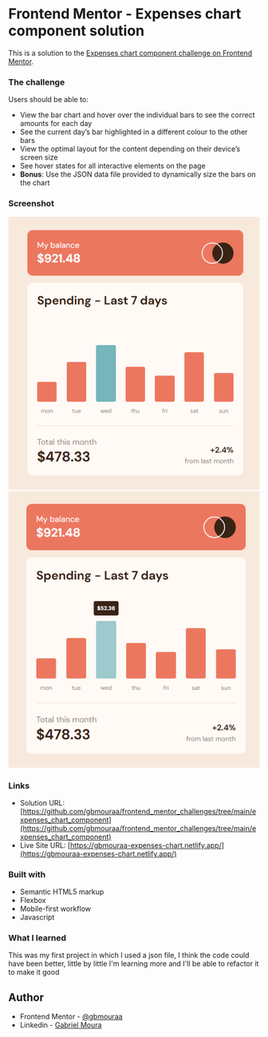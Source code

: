 # Frontend Mentor - Expenses chart component solution

This is a solution to the [Expenses chart component challenge on Frontend Mentor](https://www.frontendmentor.io/challenges/expenses-chart-component-e7yJBUdjwt). 

### The challenge

Users should be able to:

- View the bar chart and hover over the individual bars to see the correct amounts for each day
- See the current day’s bar highlighted in a different colour to the other bars
- View the optimal layout for the content depending on their device’s screen size
- See hover states for all interactive elements on the page
- **Bonus**: Use the JSON data file provided to dynamically size the bars on the chart

### Screenshot

![](./assets/screenshots/screenshot1.png)
![](./assets/screenshots/screenshot2.png)

### Links

- Solution URL: [https://github.com/gbmouraa/frontend_mentor_challenges/tree/main/expenses_chart_component](https://github.com/gbmouraa/frontend_mentor_challenges/tree/main/expenses_chart_component)
- Live Site URL: [https://gbmouraa-expenses-chart.netlify.app/](https://gbmouraa-expenses-chart.netlify.app/)

### Built with

- Semantic HTML5 markup
- Flexbox
- Mobile-first workflow
- Javascript

### What I learned

This was my first project in which I used a json file, I think the code could have been better, little by little I'm learning more and I'll be able to refactor it to make it good

## Author

- Frontend Mentor - [@gbmouraa](https://www.frontendmentor.io/profile/gbmouraa)
- Linkedin - [Gabriel Moura](https://www.linkedin.com/in/gabriel-moura-b63382161/)
